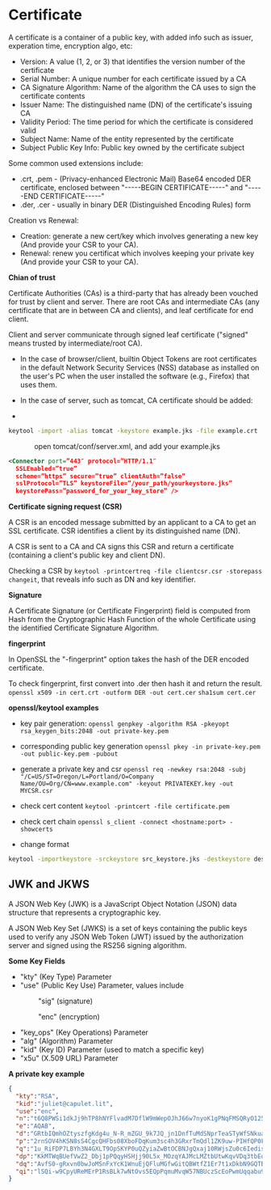 # Certificate

A certificate is a container of a public key, with added info such as issuer, experation time, encryption algo, etc:

* Version: A value (1, 2, or 3) that identifies the version number of the certificate
* Serial Number: A unique number for each certificate issued by a CA
* CA Signature Algorithm: Name of the algorithm the CA uses to sign the certificate contents
* Issuer Name: The distinguished name (DN) of the certificate's issuing CA
* Validity Period: The time period for which the certificate is considered valid
* Subject Name: Name of the entity represented by the certificate
* Subject Public Key Info: Public key owned by the certificate subject

Some common used extensions include:

* .crt, .pem - (Privacy-enhanced Electronic Mail) Base64 encoded DER certificate, enclosed between "-----BEGIN CERTIFICATE-----" and "-----END CERTIFICATE-----"
* .der, .cer - usually in binary DER  (Distinguished Encoding Rules) form

Creation vs Renewal:

* Creation:
generate a new cert/key which involves generating a new key (And provide your CSR to your CA).
* Renewal: 
renew you certificat which involves keeping your private key (And provide your CSR to your CA).

**Chian of trust**

Certificate Authorities (CAs) is a third-party that has already been vouched for trust by client and server. There are root CAs and intermediate CAs (any certificate that are in between CA and clients), and leaf certificate for end client.

Client and server communicate through signed leaf certificate ("signed" means trusted by intermediate/root CA).

* In the case of browser/client, builtin Object Tokens are root certificates in the default Network Security Services (NSS) database as installed on the user's PC when the user installed the software (e.g., Firefox) that uses them.

* In the case of server, such as tomcat, CA certificate should be added:
* 
```bash
keytool -import -alias tomcat -keystore example.jks -file example.crt
```

&nbsp;&nbsp;&nbsp;&nbsp;&nbsp;&nbsp;&nbsp;&nbsp;&nbsp;&nbsp;&nbsp;&nbsp;
open tomcat/conf/server.xml, and add your example.jks

```xml
<Connector port=”443″ protocol=”HTTP/1.1″
  SSLEnabled=”true”
  scheme=”https” secure=”true” clientAuth=”false”
  sslProtocol=”TLS” keystoreFile=”/your_path/yourkeystore.jks”
  keystorePass=”password_for_your_key_store” />
```

**Certificate signing request (CSR)**

A CSR is an encoded message submitted by an applicant to a CA to get an SSL certificate. CSR identifies a client by its distinguished name (DN).

A CSR is sent to a CA and CA signs this CSR and return a certificate (containing a client's public key and client DN).

Checking a CSR by
`keytool -printcertreq -file clientcsr.csr -storepass changeit`, that reveals info such as DN and key identifier.

**Signature**

A Certificate Signature (or Certificate Fingerprint) field is computed from Hash from the Cryptographic Hash Function of the whole Certificate using the identified Certificate Signature Algorithm. 

**fingerprint**

In OpenSSL the "-fingerprint" option takes the hash of the DER encoded certificate.

To check fingerprint, first convert into .der then hash it and return the result.
`openssl x509 -in cert.crt -outform DER -out cert.cer`
`sha1sum cert.cer`

**openssl/keytool examples**

* key pair generation:
`openssl genpkey -algorithm RSA -pkeyopt rsa_keygen_bits:2048 -out private-key.pem`

* corresponding public key generation
`openssl pkey -in private-key.pem -out public-key.pem -pubout`

* generate a private key and csr
`openssl req -newkey rsa:2048 -subj "/C=US/ST=Oregon/L=Portland/O=Company Name/OU=Org/CN=www.example.com" -keyout PRIVATEKEY.key -out MYCSR.csr`

* check cert content
`keytool -printcert -file certificate.pem`

* check cert chain
`openssl s_client -connect <hostname:port> -showcerts`

* change format

```bash
keytool -importkeystore -srckeystore src_keystore.jks -destkeystore dest_keystore.p12 -srcstoretype jks deststoretype pkcs12 -srcstorepass changeit -deststorepass changeit
```

## JWK and JKWS

A JSON Web Key (JWK) is a JavaScript Object Notation (JSON) data structure that represents a cryptographic key.

A JSON Web Key Set (JWKS) is a set of keys containing the public keys used to verify any JSON Web Token (JWT) issued by the authorization server and signed using the RS256 signing algorithm.

**Some Key Fields**

* "kty" (Key Type) Parameter
* "use" (Public Key Use) Parameter, values include

&nbsp;&nbsp;&nbsp;&nbsp;&nbsp;&nbsp;&nbsp;&nbsp;&nbsp;&nbsp;&nbsp;&nbsp;&nbsp;&nbsp; "sig" (signature)

&nbsp;&nbsp;&nbsp;&nbsp;&nbsp;&nbsp;&nbsp;&nbsp;&nbsp;&nbsp;&nbsp;&nbsp;&nbsp;&nbsp; "enc" (encryption)
 
* "key_ops" (Key Operations) Parameter
* "alg" (Algorithm) Parameter
* "kid" (Key ID) Parameter (used to match a specific key)
* "x5u" (X.509 URL) Parameter

**A private key example**

```json
{
  "kty":"RSA",
  "kid":"juliet@capulet.lit",
  "use":"enc",
  "n":"t6Q8PWSi1dkJj9hTP8hNYFlvadM7DflW9mWepOJhJ66w7nyoK1gPNqFMSQRyO125Gp-TEkodhWr0iujjHVx7BcV0llS4w5ACGgPrcAd6ZcSR0-Iqom-QFcNP8Sjg086MwoqQU_LYywlAGZ21WSdS_PERyGFiNnj3QQlO8Yns5jCtLCRwLHL0Pb1fEv45AuRIuUfVcPySBWYnDyGxvjYGDSM-AqWS9zIQ2ZilgT-GqUmipg0XOC0Cc20rgLe2ymLHjpHciCKVAbY5-L32-lSeZO-Os6U15_aXrk9Gw8cPUaX1_I8sLGuSiVdt3C_Fn2PZ3Z8i744FPFGGcG1qs2Wz-Q",
  "e":"AQAB",
  "d":"GRtbIQmhOZtyszfgKdg4u_N-R_mZGU_9k7JQ_jn1DnfTuMdSNprTeaSTyWfSNkuaAwnOEbIQVy1IQbWVV25NY3ybc_IhUJtfri7bAXYEReWaCl3hdlPKXy9UvqPYGR0kIXTQRqns-dVJ7jahlI7LyckrpTmrM8dWBo4_PMaenNnPiQgO0xnuToxutRZJfJvG4Ox4ka3GORQd9CsCZ2vsUDmsXOfUENOyMqADC6p1M3h33tsurY15k9qMSpG9OX_IJAXmxzAh_tWiZOwk2K4yxH9tS3Lq1yX8C1EWmeRDkK2ahecG85-oLKQt5VEpWHKmjOi_gJSdSgqcN96X52esAQ",
  "p":"2rnSOV4hKSN8sS4CgcQHFbs08XboFDqKum3sc4h3GRxrTmQdl1ZK9uw-PIHfQP0FkxXVrx-WE-ZEbrqivH_2iCLUS7wAl6XvARt1KkIaUxPPSYB9yk31s0Q8UK96E3_OrADAYtAJs-M3JxCLfNgqh56HDnETTQhH3rCT5T3yJws",
  "q":"1u_RiFDP7LBYh3N4GXLT9OpSKYP0uQZyiaZwBtOCBNJgQxaj10RWjsZu0c6Iedis4S7B_coSKB0Kj9PaPaBzg-IySRvvcQuPamQu66riMhjVtG6TlV8CLCYKrYl52ziqK0E_ym2QnkwsUX7eYTB7LbAHRK9GqocDE5B0f808I4s",
  "dp":"KkMTWqBUefVwZ2_Dbj1pPQqyHSHjj90L5x_MOzqYAJMcLMZtbUtwKqvVDq3tbEo3ZIcohbDtt6SbfmWzggabpQxNxuBpoOOf_a_HgMXK_lhqigI4y_kqS1wY52IwjUn5rgRrJ-yYo1h41KR-vz2pYhEAeYrhttWtxVqLCRViD6c",
  "dq":"AvfS0-gRxvn0bwJoMSnFxYcK1WnuEjQFluMGfwGitQBWtfZ1Er7t1xDkbN9GQTB9yqpDoYaN06H7CFtrkxhJIBQaj6nkF5KKS3TQtQ5qCzkOkmxIe3KRbBymXxkb5qwUpX5ELD5xFc6FeiafWYY63TmmEAu_lRFCOJ3xDea-ots",
  "qi":"lSQi-w9CpyUReMErP1RsBLk7wNtOvs5EQpPqmuMvqW57NBUczScEoPwmUqqabu9V0-Py4dQ57_bapoKRu1R90bvuFnU63SHWEFglZQvJDMeAvmj4sm-Fp0oYu_neotgQ0hzbI5gry7ajdYy9-2lNx_76aBZoOUu9HCJ-UsfSOI8"
}
```
